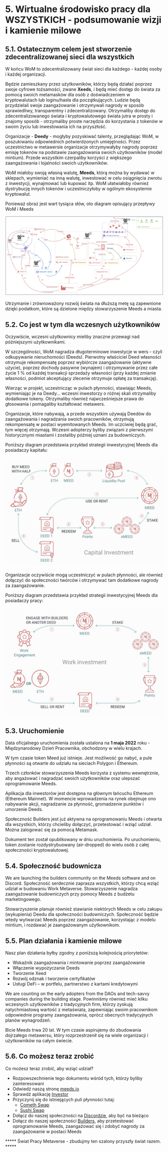 # 5. Wirtualne środowisko pracy dla WSZYSTKICH - podsumowanie wizji i kamienie milowe

## 5.1. Ostatecznym celem jest stworzenie zdecentralizowanej sieci dla wszystkich

W końcu WoM to zdecentralizowany świat sieci dla każdego - każdej osoby i każdej organizacji.

Będzie zamieszkany przez użytkowników, którzy będą działać poprzez swoje cyfrowe tożsamości, zwane **Xeeds**, i będą mieć dostęp do świata za pomocą swoich metamasków dla osób z doświadczeniem w kryptowalutach lub loginu/hasła dla początkujących. Ludzie będą przydzielali swoje zaangażowanie i otrzymywali nagrody w sposób sprawiedliwy, transparentny i zdecentralizowany. Otrzymaliby dostęp do zdecentralizowanego świata i kryptowalutowego świata jutra w prosty i znajomy sposób - otrzymaliby proste narzędzia do korzystania z tokenów w swoim życiu lub inwestowania ich na przyszłość.

Organizacje - **Deedy** - mogłyby pozyskiwać talenty, przeglądając WoM, w poszukiwaniu odpowiednich potwierdzonych umiejętności. Przez uczestnictwo w metawersie organizacje otrzymywałyby nagrody poprzez emisję tokenów na podstawie zaangażowania swoich użytkowników (model mintium). Przede wszystkim czerpaliby korzyści z większego zaangażowania i lojalności swoich użytkowników.

WoM miałoby swoją własną walutę, **Meeds**, którą można by wydawać w sklepach, wymieniać na inną walutę, inwestować w celu osiągnięcia zwrotu z inwestycji, wynajmować lub kupować itp. WoM ułatwiałoby również dystrybucję innych tokenów i uczestniczyłoby w ogólnym ekosystemie kryptowalut.

Ponieważ obraz jest wart tysiąca słów, oto diagram opisujący przepływy WoM i Meeds

![Przepływy w WoM i Meeds](en/img/wom-flows.png)

Utrzymanie i zrównoważony rozwój świata na dłuższą metę są zapewnione dzięki podatkom, które są dzielone między stowarzyszenie Meeds a miasta.

## 5.2. Co jest w tym dla wczesnych użytkowników

Oczywiście, wczesni użytkownicy mieliby znaczne przewagi nad późniejszymi użytkownikami.

W szczególności, WoM nagradza długoterminowe inwestycje w wers - czyli odkupywanie nieruchomości (Deeds). Pierwotny właściciel Deed własności otrzymuje rekompensatę poprzez wybiórcze zaangażowanie (aktywne użycie), poprzez dochody pasywne (wynajem) i otrzymywanie przez całe życie 1 % od każdej transakcji sprzedaży własności (przy każdej zmianie własności, podmiot akceptujący zlecenie otrzymuje opłatę za transakcję).

Wierząc w projekt, uczestnicząc w pulach płynności, stawiając Meeds, wymieniając je na Deedy... wczesni inwestorzy o różnej skali otrzymaliby dodatkowe tokeny. Otrzymaliby również najwcześniejsze prawa do głosowania i pomagaliby kształtować metawers.

Organizacje, które nabywają, a przede wszystkim używają Deedów do zaangażowania i nagradzania swoich pracowników, otrzymują rekompensatę w postaci wyemitowanych Meeds. Im uczciwiej będą grać, tym więcej otrzymają. Wczesni adopterzy byliby związani z pierwszymi historycznymi miastami i zostaliby później uznani za budowniczych.

Poniższy diagram przedstawia przykład strategii inwestycyjnej Meeds dla posiadaczy kapitału:

![Strategia inwestycyjna Meeds dla posiadaczy kapitału](en/img/invest-capital.png)

Organizacje oczywiście mogą uczestniczyć w pulach płynności, ale również dołączyć do społeczności twórców i otrzymywać tam dodatkowe nagrody za zaangażowanie.

Poniższy diagram przedstawia przykład strategii inwestycyjnej Meeds dla posiadaczy pracy:

![Strategia inwestycyjna Meeds dla posiadaczy prac](en/img/invest-work.png)

## 5.3. Uruchomienie

Data oficjalnego uruchomienia została ustalona na **1 maja 2022** roku - Międzynarodowy Dzień Pracownika, obchodzony w wielu krajach.

W tym czasie token Meed już istnieje. Jest możliwość go nabyć, a pule płynności są otwarte do udziału na sieciach Polygon i Ethereum.

Trzech członków stowarzyszenia Meeds korzysta z systemu wewnętrznie, aby angażować i nagradzać swoich użytkowników oraz ulepszać oprogramowanie Meeds.

Aplikacja dla inwestorów jest dostępna na głównym łańcuchu Ethereum (Ethereum Mainnet). W momencie wprowadzenia na rynek obejmuje ono nabywanie akcji, nagradzanie za płynność, gromadzenie punktów i umorzenie Deeds.

Społeczność Builders jest już aktywna na oprogramowaniu Meeds i otwarta dla wszystkich, którzy chcieliby dołączyć, przetestować i wziąć udział. Można zalogować się za pomocą Metamask.

Dokument ten został opublikowany w dniu uruchomienia. Po uruchomieniu, token zostanie rozdystrybuowany (air-dropped) do wielu osób z całej społeczności kryptowalutowej.

## 5.4. Społeczność budownicza

We are launching the builders community on the Meeds software and on Discord. Społeczność serdecznie zaprasza wszystkich, którzy chcą wziąć udział w budowaniu Work Metaverse. Stowarzyszenie nagradza zaangażowanie budowniczych przy pomocy Meeds z budżetu marketingowego.

Stowarzyszenie planuje również stawianie niektórych Meeds w celu zakupu (wykupienia) Deedu dla społeczności budowniczych. Społeczność będzie wtedy wytwarzać Meeds poprzez zaangażowanie, korzystając z modelu mintium, i rozdawać je zaangażowanym użytkownikom.

## 5.5. Plan działania i kamienie milowe

Nasz plan działania byłby zgodny z poniższą kolejnością priorytetów:

- Wskaźnik zaangażowania i mintowanie poprzez zaangażowanie
- Włączenie wypożyczanie Deeds
- Tworzenie Xeed
- Rozwój odznak i tworzenie certyfikatów
- Usługi DeFi – w portfelu, partnerstwo z kartami kredytowymi

We are counting on the early adopters from the DAOs and tech-savvy companies during the building stage. Powinniśmy również mieć kilku wczesnych użytkowników z tradycyjnych firm, którzy zyskują natychmiastową wartość z metaświata, zapewniając swoim pracownikom odpowiednie programy zaangażowania, oprócz obecnych tradycyjnych planów wynagrodzeń.

Bicie Meeds trwa 20 lat. W tym czasie aspirujemy do zbudowania dojrzałego metawersu, który rozprzestrzenił się na wiele organizacji i użytkowników na całym świecie.

## 5.6. Co możesz teraz zrobić

Co możesz teraz zrobić, aby wziąć udział?

- Rozpowszechnienie tego dokumentu wśród tych, którzy byliby zainteresowani
- Odwiedź naszą stronę [meeds.io](https://www.meeds.io/)
- Sprawdź aplikację [Investor](https://meeds.io/investors)
- Przyczynij się do istniejących puli płynności tutaj:
  - [Cometh Swap](https://swap.cometh.io/)
  - [Sushi Swap](https://sushi.com)
- Dołącz do naszej społeczności na [Discordzie](https://discord.com/invite/hAuADSq3), aby być na bieżąco
- Dołącz do naszej społeczności [Builders](https://meeds.io/builders), aby przetestować oprogramowanie Meeds, zaangażować się i zdobyć nagrody za zaangażowanie w postaci Meeds

***** Świat Pracy Metaverse - zbudujmy ten szalony przyszły świat razem. \*\*\***